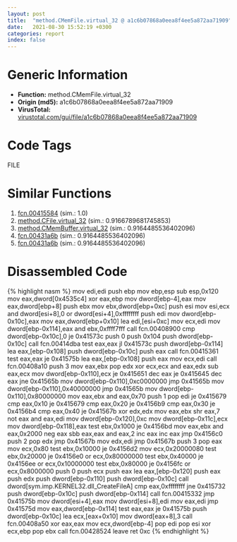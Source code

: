```yaml
---
layout: post
title:  "method.CMemFile.virtual_32 @ a1c6b07868a0eea8f4ee5a872aa71909"
date:   2021-08-30 15:52:19 +0300
categories: report
index: false
---
```


# Generic Information
- **Function:** method.CMemFile.virtual\_32
- **Origin (md5):** a1c6b07868a0eea8f4ee5a872aa71909
- **VirusTotal:** [virustotal.com/gui/file/a1c6b07868a0eea8f4ee5a872aa71909][virustotal_ref]

# Code Tags
<span class="tag" id="FILE">FILE</span>


# Similar Functions

1. [fcn.00415584][similar_1_ref] (sim.: 1.0)
2. [method.CFile.virtual\_32][similar_2_ref] (sim.: 0.9166789681745853)
3. [method.CMemBuffer.virtual\_32][similar_3_ref] (sim.: 0.9164485536402096)
4. [fcn.00431a6b][similar_4_ref] (sim.: 0.9164485536402096)
5. [fcn.00431a6b][similar_5_ref] (sim.: 0.9164485536402096)


# Disassembled Code

{% highlight nasm %}
mov edi,edi
push ebp
mov ebp,esp
sub esp,0x120
mov eax,dword[0x4535c4]
xor eax,ebp
mov dword[ebp-4],eax
mov eax,dword[ebp+8]
push ebx
mov ebx,dword[ebp+0xc]
push esi
mov esi,ecx
and dword[esi+8],0
or dword[esi+4],0xffffffff
push edi
mov dword[ebp-0x10c],eax
mov eax,dword[ebp+0x10]
lea edi,[esi+0xc]
mov ecx,edi
mov dword[ebp-0x114],eax
and ebx,0xffff7fff
call fcn.00408900
cmp dword[ebp-0x10c],0
je 0x41573c
push 0
push 0x104
push dword[ebp-0x10c]
call fcn.00414dba
test eax,eax
jl 0x41573c
push dword[ebp-0x114]
lea eax,[ebp-0x108]
push dword[ebp-0x10c]
push eax
call fcn.00415361
test eax,eax
je 0x41575b
lea eax,[ebp-0x108]
push eax
mov ecx,edi
call fcn.00408a10
push 3
mov eax,ebx
pop edx
xor ecx,ecx
and eax,edx
sub eax,ecx
mov dword[ebp-0x110],ecx
je 0x415651
dec eax
je 0x415645
dec eax
jne 0x41565b
mov dword[ebp-0x110],0xc0000000
jmp 0x41565b
mov dword[ebp-0x110],0x40000000
jmp 0x41565b
mov dword[ebp-0x110],0x80000000
mov eax,ebx
and eax,0x70
push 1
pop edi
je 0x415679
cmp eax,0x10
je 0x415679
cmp eax,0x20
je 0x4156b9
cmp eax,0x30
je 0x4156b4
cmp eax,0x40
je 0x41567b
xor edx,edx
mov eax,ebx
shr eax,7
not eax
and eax,edi
mov dword[ebp-0x120],0xc
mov dword[ebp-0x11c],ecx
mov dword[ebp-0x118],eax
test ebx,0x1000
je 0x4156bd
mov eax,ebx
and eax,0x2000
neg eax
sbb eax,eax
and eax,2
inc eax
inc eax
jmp 0x4156c0
push 2
pop edx
jmp 0x41567b
mov edx,edi
jmp 0x41567b
push 3
pop eax
mov ecx,0x80
test ebx,0x10000
je 0x4156d2
mov ecx,0x20000080
test ebx,0x20000
je 0x4156e0
or ecx,0x80000000
test ebx,0x40000
je 0x4156ee
or ecx,0x10000000
test ebx,0x80000
je 0x4156fc
or ecx,0x8000000
push 0
push ecx
push eax
lea eax,[ebp-0x120]
push eax
push edx
push dword[ebp-0x110]
push dword[ebp-0x10c]
call dword[sym.imp.KERNEL32.dll_CreateFileA]
cmp eax,0xffffffff
jne 0x415732
push dword[ebp-0x10c]
push dword[ebp-0x114]
call fcn.00415332
jmp 0x41575b
mov dword[esi+4],eax
mov dword[esi+8],edi
mov eax,edi
jmp 0x41575d
mov eax,dword[ebp-0x114]
test eax,eax
je 0x41575b
push dword[ebp-0x10c]
lea ecx,[eax+0x10]
mov dword[eax+8],3
call fcn.00408a50
xor eax,eax
mov ecx,dword[ebp-4]
pop edi
pop esi
xor ecx,ebp
pop ebx
call fcn.00428524
leave 
ret 0xc
{% endhighlight %}


[similar_1_ref]: /report/fcn.00415584@a1c6b07868a0eea8f4ee5a872aa71909
[similar_2_ref]: /report/method.CFile.virtual_32@59aef7c08025d70f84c85db2092fc99e
[similar_3_ref]: /report/method.CMemBuffer.virtual_32@8e21fa3f0489a6a256cf202e57f712bc
[similar_4_ref]: /report/fcn.00431a6b@8e21fa3f0489a6a256cf202e57f712bc
[similar_5_ref]: /report/fcn.00431a6b@44e1ffcf4e71f4505c09d520fd75f1e4
[virustotal_ref]: https://www.virustotal.com/gui/file/a1c6b07868a0eea8f4ee5a872aa71909